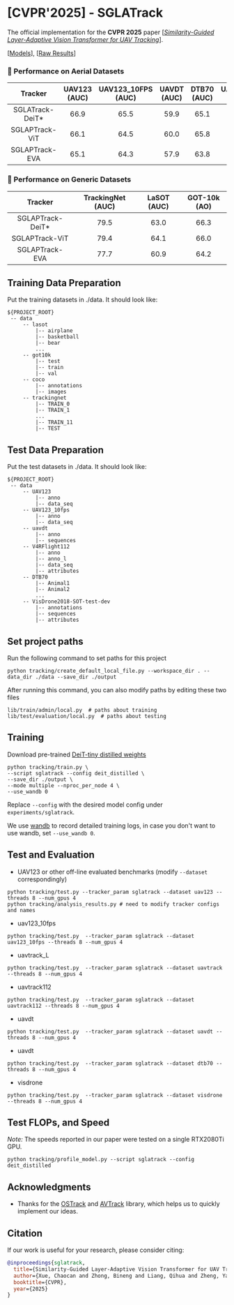 # [CVPR'2025] - SGLATrack

The official implementation for the **CVPR 2025** paper \[[_Similarity-Guided Layer-Adaptive Vision Transformer for UAV Tracking_](https://arxiv.org/abs/2401.03142)\].

[[Models](https://drive.google.com/drive/folders/1sHL7aFVZFwkPy6js48x-EKfoZC7oJc9X?usp=sharing)], [[Raw Results](https://drive.google.com/drive/folders/1ss-KQqPsfIXeOcl_h3w6Q09dEk07DjUy?usp=sharing)]


### :star2: Performance on Aerial Datasets

| Tracker      | UAV123 (AUC) | UAV123_10FPS (AUC) | UAVDT (AUC) | DTB70 (AUC) | UAVTrack112 (AUC) | UAVTrack_L (AUC) |
|:------------:|:------------:|:-----------:|:-----------------:|:---------------:|:------------:|:-----------:|
| SGLATrack-DeiT* | 66.9       | 65.5       | 59.9              | 65.1            | 67.5         | 64.0     |
| SGLAPTrack-ViT | 66.1         | 64.5       | 60.0              | 65.8            | 67.3         | 64.3       | 
| SGLAPTrack-EVA | 65.1         | 64.3        | 57.9            | 63.8           | 66.9         | 64.7        | 

### :star2: Performance on Generic Datasets
| Tracker      | TrackingNet (AUC) | LaSOT (AUC) | GOT-10k (AO) |
|:------------:|:------------:|:-----------:|:-----------------:|
| SGLAPTrack-DeiT* | 79.5      | 63.0       | 66.3             |
| SGLAPTrack-ViT | 79.4        | 64.1       | 66.0             |
| SGLAPTrack-EVA | 77.7         | 60.9       | 64.2            |


## Training Data Preparation
Put the training datasets in ./data. It should look like:
   ```
   ${PROJECT_ROOT}
    -- data
        -- lasot
            |-- airplane
            |-- basketball
            |-- bear
            ...
        -- got10k
            |-- test
            |-- train
            |-- val
        -- coco
            |-- annotations
            |-- images
        -- trackingnet
            |-- TRAIN_0
            |-- TRAIN_1
            ...
            |-- TRAIN_11
            |-- TEST
   ```

## Test Data Preparation
Put the test datasets in ./data. It should look like:
   ```
   ${PROJECT_ROOT}
    -- data
        -- UAV123
            |-- anno
            |-- data_seq
        -- UAV123_10fps
            |-- anno
            |-- data_seq
        -- uavdt
            |-- anno
            |-- sequences
        -- V4RFlight112
            |-- anno
            |-- anno_l
            |-- data_seq
            |-- attributes
        -- DTB70
            |-- Animal1
            |-- Animal2
            ...
        -- VisDrone2018-SOT-test-dev
            |-- annotations
            |-- sequences
            |-- attributes
   ```

## Set project paths
Run the following command to set paths for this project
```
python tracking/create_default_local_file.py --workspace_dir . --data_dir ./data --save_dir ./output
```
After running this command, you can also modify paths by editing these two files
```
lib/train/admin/local.py  # paths about training
lib/test/evaluation/local.py  # paths about testing
```


## Training
Download pre-trained [DeiT-tiny distilled weights](https://dl.fbaipublicfiles.com/deit/deit_tiny_distilled_patch16_224-b40b3cf7.pth)

```
python tracking/train.py \
--script sglatrack --config deit_distilled \
--save_dir ./output \
--mode multiple --nproc_per_node 4 \
--use_wandb 0
```

Replace `--config` with the desired model config under `experiments/sglatrack`.

We use [wandb](https://github.com/wandb/client) to record detailed training logs, in case you don't want to use wandb, set `--use_wandb 0`.


## Test and Evaluation

- UAV123 or other off-line evaluated benchmarks (modify `--dataset` correspondingly)
```
python tracking/test.py --tracker_param sglatrack --dataset uav123 --threads 8 --num_gpus 4
python tracking/analysis_results.py # need to modify tracker configs and names
```
- uav123_10fps
```
python tracking/test.py  --tracker_param sglatrack --dataset uav123_10fps --threads 8 --num_gpus 4
```
- uavtrack_L
```
python tracking/test.py  --tracker_param sglatrack --dataset uavtrack --threads 8 --num_gpus 4
```
- uavtrack112
```
python tracking/test.py  --tracker_param sglatrack --dataset uavtrack112 --threads 8 --num_gpus 4
```
- uavdt
```
python tracking/test.py  --tracker_param sglatrack --dataset uavdt --threads 8 --num_gpus 4
```
- uavdt
```
python tracking/test.py  --tracker_param sglatrack --dataset dtb70 --threads 8 --num_gpus 4
```
- visdrone
```
python tracking/test.py  --tracker_param sglatrack --dataset visdrone --threads 8 --num_gpus 4
```

## Test FLOPs, and Speed
*Note:* The speeds reported in our paper were tested on a single RTX2080Ti GPU.

```
python tracking/profile_model.py --script sglatrack --config deit_distilled
```


## Acknowledgments
* Thanks for the [OSTrack](https://github.com/botaoye/OSTrack) and [AVTrack](https://github.com/wuyou3474/AVTrack) library, which helps us to quickly implement our ideas.


## Citation
If our work is useful for your research, please consider citing:

```Bibtex
@inproceedings{sglatrack,
  title={Similarity-Guided Layer-Adaptive Vision Transformer for UAV Tracking},
  author={Xue, Chaocan and Zhong, Bineng and Liang, Qihua and Zheng, Yaozong and Li, Ning and Xue, Yuanliang and Song, Shuxiang},
  booktitle={CVPR},
  year={2025}
}
```
